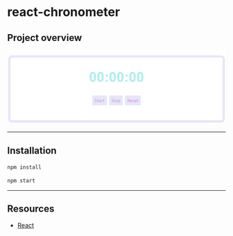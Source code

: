 # react-chronometer

## Project overview

![](./chrono.png)

---

## Installation

```bash
npm install 
```
```bash
npm start 
```

---

## Resources

- [React](https://reactjs.org/)

